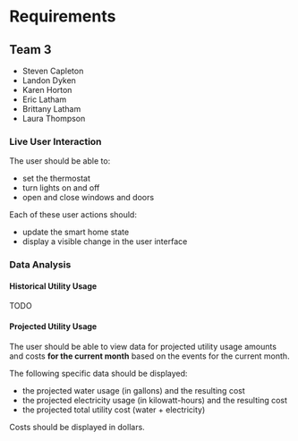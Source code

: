 # Requirements

## Team 3

- Steven Capleton
- Landon Dyken
- Karen Horton
- Eric Latham
- Brittany Latham
- Laura Thompson

### Live User Interaction

The user should be able to:

- set the thermostat
- turn lights on and off
- open and close windows and doors

Each of these user actions should:

- update the smart home state
- display a visible change in the user interface

### Data Analysis

#### Historical Utility Usage

TODO

#### Projected Utility Usage

The user should be able to view data for projected utility usage amounts and costs **for the current month** based on the events for the current month.

The following specific data should be displayed:

- the projected water usage (in gallons) and the resulting cost
- the projected electricity usage (in kilowatt-hours) and the resulting cost
- the projected total utility cost (water + electricity)

Costs should be displayed in dollars.
